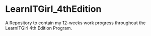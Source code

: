 # LearnITGirl_4thEdition
A Repository to contain my 12-weeks work progress throughout the LearnITGirl 4th Edition Program.

